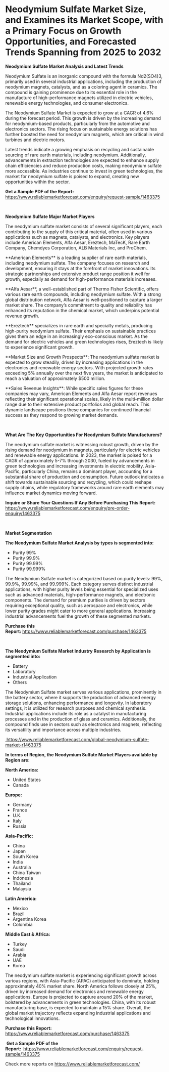 <p><h1>Neodymium Sulfate Market Size, and Examines its Market Scope, with a Primary Focus on Growth Opportunities, and Forecasted Trends Spanning from 2025 to 2032</h1></p><p><strong>Neodymium Sulfate Market Analysis and Latest Trends</strong></p>
<p><p>Neodymium Sulfate is an inorganic compound with the formula Nd2(SO4)3, primarily used in several industrial applications, including the production of neodymium magnets, catalysts, and as a coloring agent in ceramics. The compound is gaining prominence due to its essential role in the manufacture of high-performance magnets utilized in electric vehicles, renewable energy technologies, and consumer electronics.</p><p>The Neodymium Sulfate Market is expected to grow at a CAGR of 4.6% during the forecast period. This growth is driven by the increasing demand for neodymium-based products, particularly from the automotive and electronics sectors. The rising focus on sustainable energy solutions has further boosted the need for neodymium magnets, which are critical in wind turbines and electric motors.</p><p>Latest trends indicate a growing emphasis on recycling and sustainable sourcing of rare earth materials, including neodymium. Additionally, advancements in extraction technologies are expected to enhance supply chain efficiencies and reduce production costs, making neodymium sulfate more accessible. As industries continue to invest in green technologies, the market for neodymium sulfate is poised to expand, creating new opportunities within the sector.</p></p>
<p><strong>Get a Sample PDF of the Report:&nbsp;</strong> <a href="https://www.reliablemarketforecast.com/enquiry/request-sample/1463375?utm_campaign=3310&utm_medium=2&utm_source=Github&utm_content=ia&utm_term=01042025&utm_id=neodymium-sulfate">https://www.reliablemarketforecast.com/enquiry/request-sample/1463375</a></p>
<p>&nbsp;</p>
<p><strong>Neodymium Sulfate Major Market Players</strong></p>
<p><p>The neodymium sulfate market consists of several significant players, each contributing to the supply of this critical material, often used in various applications such as magnets, catalysts, and electronics. Key players include American Elements, Alfa Aesar, Ereztech, MaTecK, Rare Earth Company, Chemdyes Corporation, ALB Materials Inc, and ProChem.</p><p>**American Elements** is a leading supplier of rare earth materials, including neodymium sulfate. The company focuses on research and development, ensuring it stays at the forefront of market innovations. Its strategic partnerships and extensive product range position it well for growth, especially as demand for high-performance materials increases.</p><p>**Alfa Aesar**, a well-established part of Thermo Fisher Scientific, offers various rare earth compounds, including neodymium sulfate. With a strong global distribution network, Alfa Aesar is well-positioned to capture a larger market share. The company’s commitment to quality and reliability has enhanced its reputation in the chemical market, which underpins potential revenue growth.</p><p>**Ereztech** specializes in rare earth and specialty metals, producing high-purity neodymium sulfate. Their emphasis on sustainable practices gives them an edge in an increasingly eco-conscious market. As the demand for electric vehicles and green technologies rises, Ereztech is likely to experience significant growth.</p><p>**Market Size and Growth Prospects**: The neodymium sulfate market is expected to grow steadily, driven by increasing applications in the electronics and renewable energy sectors. With projected growth rates exceeding 5% annually over the next five years, the market is anticipated to reach a valuation of approximately $500 million. </p><p>**Sales Revenue Insights**: While specific sales figures for these companies may vary, American Elements and Alfa Aesar report revenues reflecting their significant operational scales, likely in the multi-million dollar range due to their extensive product portfolios and global reach. This dynamic landscape positions these companies for continued financial success as they respond to growing market demands.</p></p>
<p>&nbsp;</p>
<p><strong>What Are The Key Opportunities For Neodymium Sulfate Manufacturers?</strong></p>
<p><p>The neodymium sulfate market is witnessing robust growth, driven by the rising demand for neodymium in magnets, particularly for electric vehicles and renewable energy applications. In 2023, the market is poised for a CAGR of approximately 5-7% through 2030, fueled by advancements in green technologies and increasing investments in electric mobility. Asia-Pacific, particularly China, remains a dominant player, accounting for a substantial share of production and consumption. Future outlook indicates a shift towards sustainable sourcing and recycling, which could reshape supply chains, while regulatory frameworks around rare earth elements may influence market dynamics moving forward.</p></p>
<p><strong>Inquire or Share Your Questions If Any Before Purchasing This Report:</strong> <a href="https://www.reliablemarketforecast.com/enquiry/pre-order-enquiry/1463375?utm_campaign=3310&utm_medium=2&utm_source=Github&utm_content=ia&utm_term=01042025&utm_id=neodymium-sulfate">https://www.reliablemarketforecast.com/enquiry/pre-order-enquiry/1463375</a></p>
<p>&nbsp;</p>
<p><strong>Market Segmentation</strong></p>
<p><strong>The Neodymium Sulfate Market Analysis by types is segmented into:</strong></p>
<p><ul><li>Purity 99%</li><li>Purity 99.9%</li><li>Purity 99.99%</li><li>Purity 99.999%</li></ul></p>
<p><p>The Neodymium Sulfate market is categorized based on purity levels: 99%, 99.9%, 99.99%, and 99.999%. Each category serves distinct industrial applications, with higher purity levels being essential for specialized uses such as advanced materials, high-performance magnets, and electronic components. The demand for premium purities is driven by sectors requiring exceptional quality, such as aerospace and electronics, while lower purity grades might cater to more general applications. Increasing industrial advancements fuel the growth of these segmented markets.</p></p>
<p><strong>Purchase this Report:&nbsp;</strong><a href="https://www.reliablemarketforecast.com/purchase/1463375?utm_campaign=3310&utm_medium=2&utm_source=Github&utm_content=ia&utm_term=01042025&utm_id=neodymium-sulfate">https://www.reliablemarketforecast.com/purchase/1463375</a></p>
<p>&nbsp;</p>
<p><strong>The Neodymium Sulfate Market Industry Research by Application is segmented into:</strong></p>
<p><ul><li>Battery</li><li>Laboratory</li><li>Industrial Application</li><li>Others</li></ul></p>
<p><p>The Neodymium Sulfate market serves various applications, prominently in the battery sector, where it supports the production of advanced energy storage solutions, enhancing performance and longevity. In laboratory settings, it is utilized for research purposes and chemical synthesis. Industrial applications include its role as a catalyst in manufacturing processes and in the production of glass and ceramics. Additionally, the compound finds use in sectors such as electronics and magnets, reflecting its versatility and importance across multiple industries.</p></p>
<p><a href="https://www.reliablemarketforecast.com/global-neodymium-sulfate-market-r1463375?utm_campaign=3310&utm_medium=2&utm_source=Github&utm_content=ia&utm_term=01042025&utm_id=neodymium-sulfate">&nbsp;https://www.reliablemarketforecast.com/global-neodymium-sulfate-market-r1463375</a></p>
<p><strong>In terms of Region, the Neodymium Sulfate Market Players available by Region are:</strong></p>
<p>
    <p> <strong> North America: </strong>
        <ul>
            <li>United States</li>
            <li>Canada</li>
        </ul>
        </p> 
    <p> <strong> Europe: </strong>
        <ul>
            <li>Germany</li>
            <li>France</li>
            <li>U.K.</li>
            <li>Italy</li>
            <li>Russia</li>
        </ul>
        </p> 
    <p> <strong> Asia-Pacific: </strong>
        <ul>
            <li>China</li>
            <li>Japan</li>
            <li>South Korea</li>
            <li>India</li>
            <li>Australia</li>
            <li>China Taiwan</li>
            <li>Indonesia</li>
            <li>Thailand</li>
            <li>Malaysia</li>
        </ul>
        </p> 
    <p> <strong> Latin America: </strong>
        <ul>
            <li>Mexico</li>
            <li>Brazil</li>
            <li>Argentina Korea</li>
            <li>Colombia</li>
        </ul>
        </p> 
    <p> <strong> Middle East & Africa: </strong>
        <ul>
            <li>Turkey</li>
            <li>Saudi</li>
            <li>Arabia</li>
            <li>UAE</li>
            <li>Korea</li>
        </ul>
    </p>
    </p>
<p><p>The neodymium sulfate market is experiencing significant growth across various regions, with Asia-Pacific (APAC) anticipated to dominate, holding approximately 40% market share. North America follows closely at 25%, driven by increased demand for electronics and renewable energy applications. Europe is projected to capture around 20% of the market, bolstered by advancements in green technologies. China, with its robust manufacturing base, is expected to maintain a 15% share. Overall, the global market trajectory reflects expanding industrial applications and technological innovations.</p></p>
<p><strong>Purchase this Report: </strong><a href="https://www.reliablemarketforecast.com/purchase/1463375?utm_campaign=3310&utm_medium=2&utm_source=Github&utm_content=ia&utm_term=01042025&utm_id=neodymium-sulfate">https://www.reliablemarketforecast.com/purchase/1463375</a></p>
<p>&nbsp;<strong>Get a Sample PDF of the Report:&nbsp;&nbsp;</strong><a href="https://www.reliablemarketforecast.com/enquiry/request-sample/1463375?utm_campaign=3310&utm_medium=2&utm_source=Github&utm_content=ia&utm_term=01042025&utm_id=neodymium-sulfate">https://www.reliablemarketforecast.com/enquiry/request-sample/1463375</a></p>
<p><strong></strong></p>
<p>Check more reports on <a href="https://www.reliablemarketforecast.com/?utm_campaign=3310&utm_medium=2&utm_source=Github&utm_content=ia&utm_term=01042025&utm_id=neodymium-sulfate">https://www.reliablemarketforecast.com/</a></p>